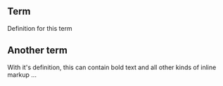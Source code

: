 ## Term
Definition for this term

## Another term

With it's definition, this can contain bold text
and all other kinds of inline markup ...